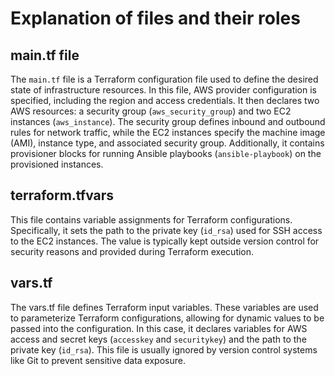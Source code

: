 # Explanation of files and their roles
## main.tf file
The `main.tf` file is a Terraform configuration file used to define the desired state of infrastructure resources. In this file, AWS provider configuration is specified, including the region and access credentials. It then declares two AWS resources: a security group (`aws_security_group`) and two EC2 instances (`aws_instance`). The security group defines inbound and outbound rules for network traffic, while the EC2 instances specify the machine image (AMI), instance type, and associated security group. Additionally, it contains provisioner blocks for running Ansible playbooks (`ansible-playbook`) on the provisioned instances.

## terraform.tfvars
This file contains variable assignments for Terraform configurations. Specifically, it sets the path to the private key (`id_rsa`) used for SSH access to the EC2 instances. The value is typically kept outside version control for security reasons and provided during Terraform execution.

## vars.tf
The vars.tf file defines Terraform input variables. These variables are used to parameterize Terraform configurations, allowing for dynamic values to be passed into the configuration. In this case, it declares variables for AWS access and secret keys (`accesskey` and `securitykey`) and the path to the private key (`id_rsa`). This file is usually ignored by version control systems like Git to prevent sensitive data exposure.